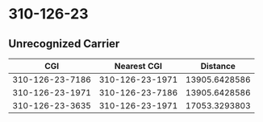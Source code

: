 # 310-126-23
## Unrecognized Carrier


| CGI | Nearest CGI | Distance |
|-----|-------------|----------|
| 310-126-23-7186 | 310-126-23-1971 | 13905.6428586 |
| 310-126-23-1971 | 310-126-23-7186 | 13905.6428586 |
| 310-126-23-3635 | 310-126-23-1971 | 17053.3293803 |
